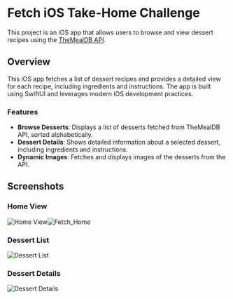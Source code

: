 # Fetch iOS Take-Home Challenge

This project is an iOS app that allows users to browse and view dessert recipes using the [TheMealDB API](https://themealdb.com/api.php).

## Overview

This iOS app fetches a list of dessert recipes and provides a detailed view for each recipe, including ingredients and instructions. The app is built using SwiftUI and leverages modern iOS development practices.

### Features

- **Browse Desserts**: Displays a list of desserts fetched from TheMealDB API, sorted alphabetically.
- **Dessert Details**: Shows detailed information about a selected dessert, including ingredients and instructions.
- **Dynamic Images**: Fetches and displays images of the desserts from the API.

## Screenshots

### Home View
![Home View]()![Fetch_Home](https://github.com/NiharSatasia/Fetch-iOS-TakeHomeChallenge/assets/94576910/cdbf7456-09cd-4748-b7b4-78f56c7a516a)


### Dessert List
![Dessert List](assets/dessert-list.png)

### Dessert Details
![Dessert Details](assets/dessert-details.png)

